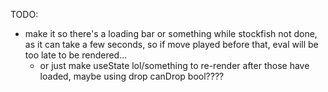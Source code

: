 TODO:
- make it so there's a loading bar or something while stockfish not done, as it can take a few seconds, so if move played before that, eval will be too late to be rendered...
    - or just make useState lol/something to re-render after those have loaded, maybe using drop canDrop bool????